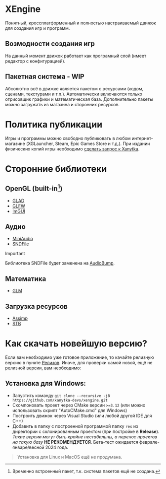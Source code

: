# XEngine
 Понятный, кроссплатформенный и полностью настраиваемый движок для создания игр и программ.

## Возмодности создания игр
 На данный момент движок работает как програмный слой (имеет редактор с конфигурацией).

## Пакетная система - WIP
 Абсолютно всё в движке является пакетом с ресурсами (кодом, сценами, текстурами и т.п.). Автоматически включаются только отрисовщик графики и математическая база. Дополнительно пакеты можно загружать из магазина и сторонних ресурсов.

# Политика публикации
 Игры и программы можно свободно публиковать в любом интернет-магазине (XGLauncher, Steam, Epic Games Store и т.д.).
 При издании физических копий игры необходимо [сделать запрос к Xanytka](https://support.xanytka.ru/publisher/phys_copies).

# Сторонние библиотеки
## OpenGL (built-in[^1])
* [GLAD](https://glad.dav1d.de/)
* [GLFW](https://github.com/glfw/glfw)
* [ImGUI](https://github.com/ocornut/imgui)
## Аудио
* [MiniAudio](https://github.com/mackron/miniaudio)
* [SNDFile](https://github.com/libsndfile/libsndfile)
> [!IMPORTANT]
> Библиотека SNDFile будет заменена на [AudioBump](https://github.com/xanytka-devs/audio-bump).
## Математика
* [GLM](https://github.com/g-truc/glm)
## Загрузка ресурсов
* [Assimp](https://github.com/assimp/assimp)
* [STB](https://github.com/nothings/stb)

# Как скачать новейшую версию?
 Если вам необходимо уже готовое приложение, то качайте релизную версию в пункте [Релизов](https://github.com/xanytka-devs/xengine/releases).
Иначе, для проверки самой новой, ещё не релизной версии, вам необходимо:
## Установка для Windows:
* Запустить команду `git clone --recursive -j8 https://github.com/xanytka-devs/xengine.git` 
* Скомпоновать проект через CMake версии `>=3.12` (или можно использовать скрипт "AutoCMake.cmd" для Windows)
* Построить движок через Visual Studio (или любой другой IDE для C++)
* Добавить в папку с построенной программой папку `res` из директории с склонированным проектом (при постройке в **Release**).
_Такие версии могут быть крайне нестабильны, а перенос проектов на такую базу_ **НЕ РЕКОМЕНДУЕТСЯ**. Бета-тест ожидается феврале-январе/весной 2024 года.
> Установка для Linux и MacOS ещё не продумана.

[^1]: Временно встроенный пакет, т.к. система пакетов ещё не создана.